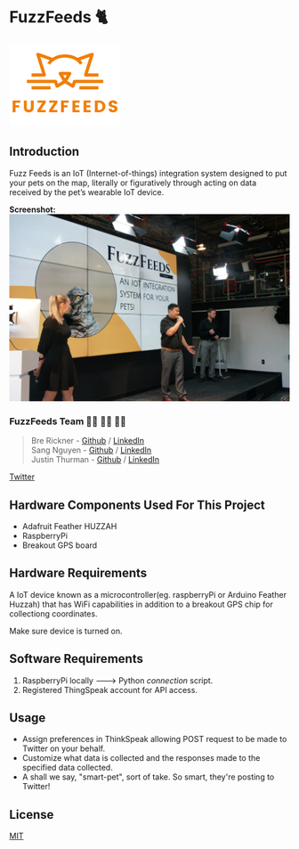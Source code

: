 # FuzzFeeds	:cat2:
![FuzzFeeds](orange_logo.png)

## Introduction
Fuzz Feeds is an IoT (Internet-of-things) integration system designed to put your pets on the map, literally or figuratively through acting on data received by the pet’s wearable IoT device.

**Screenshot:**  
![screenshot](present.png)


### FuzzFeeds Team :woman_technologist: :man_technologist: :man_technologist:
> Bre Rickner - [Github](https://github.com/brerickner) / [LinkedIn](https://www.linkedin.com/in/brerickner)  
Sang Nguyen - [Github](https://github.com/sang-nguy0920) / [LinkedIn](https://www.linkedin.com/in/sang-n-8666631a9)  
Justin Thurman - [Github](https://github.com/Justin4587) / [LinkedIn](https://www.linkedin.com/in/justin-thurman-293942123/)

[Twitter](https://twitter.com/kiddy_rick)  

## Hardware Components Used For This Project
*  Adafruit Feather HUZZAH
*  RaspberryPi
*  Breakout GPS board

## Hardware Requirements
A IoT device known as a microcontroller(eg. raspberryPi or Arduino Feather Huzzah) that has WiFi capabilities in addition to a breakout GPS chip for collectiong coordinates.

Make sure device is turned on.


## Software Requirements
1.  RaspberryPi locally ---> Python <i>connection</i> script.
2.  Registered ThingSpeak account for API access.


## Usage
*  Assign preferences in ThinkSpeak allowing POST request to be made to Twitter on your behalf.
*  Customize what data is collected and the responses made to the specified data collected.
*  A shall we say, "smart-pet", sort of take. So smart, they're posting to Twitter!


## License
[MIT](https://choosealicense.com/licenses/mit/)
